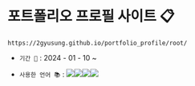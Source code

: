# 포트폴리오 프로필 사이트 📋

```
https://2gyusung.github.io/portfolio_profile/root/
```  
*   `기간 📆` : 2024 - 01 - 10 ~
  
*   `사용한 언어 📚`  :   <img src="https://img.shields.io/badge/HTML5-E34F26?style=for-the-badge&logo=HTML5&logoColor=white"><img src="https://img.shields.io/badge/CSS3-1572B6?style=for-the-badge&logo=CSS3&logoColor=white"><img src="https://img.shields.io/badge/JavaScript-F7DF1E?style=for-the-badge&logo=JavaScript&logoColor=white"><img src="https://img.shields.io/badge/jquery-0769AD?style=for-the-badge&logo=jquery&logoColor=white">
